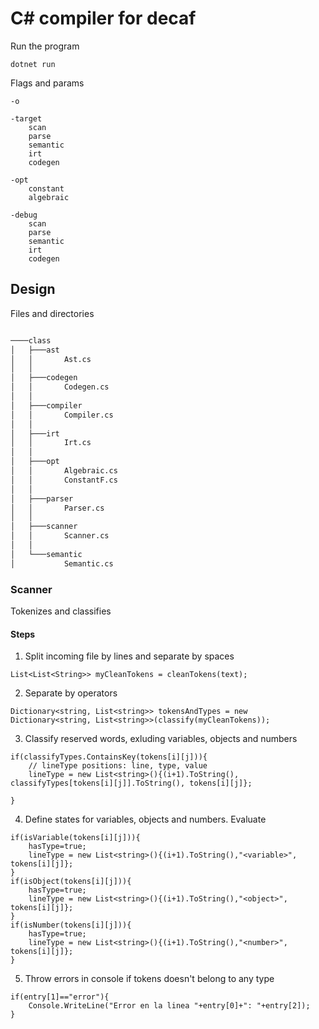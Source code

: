 # C# compiler for decaf

Run the program
```
dotnet run
```

Flags and params
```
-o

-target
    scan
    parse
    semantic
    irt
    codegen

-opt
    constant
    algebraic

-debug
    scan
    parse
    semantic
    irt
    codegen
```

## Design
Files and directories
```bash

────class
│   ├───ast
│   │       Ast.cs
│   │
│   ├───codegen
│   │       Codegen.cs
│   │
│   ├───compiler
│   │       Compiler.cs
│   │
│   ├───irt
│   │       Irt.cs
│   │
│   ├───opt
│   │       Algebraic.cs
│   │       ConstantF.cs
│   │
│   ├───parser
│   │       Parser.cs
│   │
│   ├───scanner
│   │       Scanner.cs
│   │
│   └───semantic
│           Semantic.cs
```

### Scanner
Tokenizes and classifies

#### Steps
1. Split incoming file by lines and separate by spaces
```
List<List<String>> myCleanTokens = cleanTokens(text);
```

2. Separate by operators
```
Dictionary<string, List<string>> tokensAndTypes = new Dictionary<string, List<string>>(classify(myCleanTokens));
```

3. Classify reserved words, exluding variables, objects and numbers
```
if(classifyTypes.ContainsKey(tokens[i][j])){
    // lineType positions: line, type, value
    lineType = new List<string>(){(i+1).ToString(), classifyTypes[tokens[i][j]].ToString(), tokens[i][j]};
                        
}
```

4. Define states for variables, objects and numbers. Evaluate
```
if(isVariable(tokens[i][j])){
    hasType=true;
    lineType = new List<string>(){(i+1).ToString(),"<variable>", tokens[i][j]};
}
if(isObject(tokens[i][j])){
    hasType=true;
    lineType = new List<string>(){(i+1).ToString(),"<object>", tokens[i][j]};
}
if(isNumber(tokens[i][j])){
    hasType=true;
    lineType = new List<string>(){(i+1).ToString(),"<number>", tokens[i][j]};
}
```

5. Throw errors in console if tokens doesn't belong to any type
```
if(entry[1]=="error"){
    Console.WriteLine("Error en la linea "+entry[0]+": "+entry[2]);
}
```